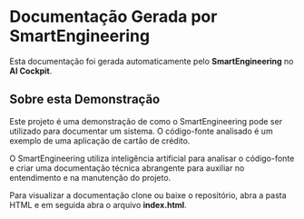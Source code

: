 # Documentação Gerada por SmartEngineering

Esta documentação foi gerada automaticamente pelo **SmartEngineering** no **AI Cockpit**.

## Sobre esta Demonstração

Este projeto é uma demonstração de como o SmartEngineering pode ser utilizado para documentar um sistema. O código-fonte analisado é um exemplo de uma aplicação de cartão de crédito.

O SmartEngineering utiliza inteligência artificial para analisar o código-fonte e criar uma documentação técnica abrangente para auxiliar no entendimento e na manutenção do projeto.

Para visualizar a documentação clone ou baixe o repositório, abra a pasta HTML e em seguida abra o arquivo **index.html**.

